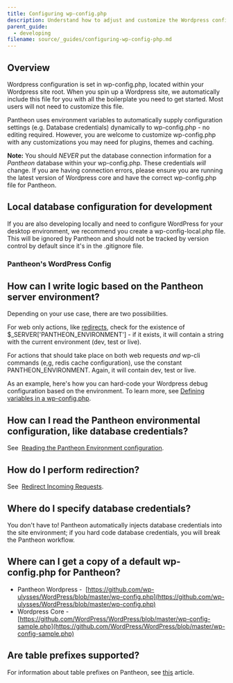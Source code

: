 ```yaml
---
title: Configuring wp-config.php
description: Understand how to adjust and customize the Wordpress configuration file for your Pantheon site. 
parent_guide:
  - developing
filename: source/_guides/configuring-wp-config-php.md
---
```


## Overview

Wordpress configuration is set in wp-config.php, located within your Wordpress site root. When you spin up a Wordpress site, we automatically include this file for you with all the boilerplate you need to get started. Most users will not need to customize this file.

Pantheon uses environment variables to automatically supply configuration settings (e.g. Database credentials) dynamically to wp-config.php - no editing required. However, you are welcome to customize wp-config.php with any customizations you may need for plugins, themes and caching.

**Note:** You should _NEVER_ put the database connection information for a _Pantheon_ database within your wp-config.php. These credentials _will_ change. If you are having connection errors, please ensure you are running the latest version of Wordpress core and have the correct wp-config.php file for Pantheon.

## Local database configuration for development

If you are also developing locally and need to configure WordPress for your desktop environment, we recommend you create a wp-config-local.php file. This will be ignored by Pantheon and should not be tracked by version control by default since it's in the .gitignore file.

### Pantheon's WordPress Config
<script src="https://gist.github.com/joshkoenig/9646205.js"></script>
## How can I write logic based on the Pantheon server environment?

Depending on your use case, there are two possibilities.

For web only actions, like [redirects](/documentation/howto/redirect-incoming-requests/-redirect-incoming-requests), check for the existence of $\_SERVER['PANTHEON\_ENVIRONMENT'] - if it exists, it will contain a string with the current environment (dev, test or live).

<script src="https://gist.github.com/timani/6bd845402c7f8d0939a4.js"></script>

For actions that should take place on both web requests _and_ wp-cli commands (e,g, redis cache configuration), use the constant ​PANTHEON\_ENVIRONMENT. Again, it will contain dev, test or live.

<script src="https://gist.github.com/timani/f5600ecff83399da5069.js"></script>

As an example, here's how you can hard-code your Wordpress debug configuration based on the environment. To learn more, see [Defining variables in a wp-config.php](http://codex.wordpress.org/Editing_wp-config.php).

<script src="https://gist.github.com/timani/3e7f882c5ca49709b4e4.js"></script>
## How can I read the Pantheon environmental configuration, like database credentials?

See  [Reading the Pantheon Environment configuration](/documentation/howto/reading-pantheon-environment-configuration/).

## How do I perform redirection?

See  [Redirect Incoming Requests](/documentation/howto/redirect-incoming-requests/-redirect-incoming-requests).

## Where do I specify database credentials?

You don't have to! Pantheon automatically injects database credentials into the site environment; if you hard code database credentials, you will break the Pantheon workflow.

## Where can I get a copy of a default wp-config.php for Pantheon?

- Pantheon Wordpress -  [https://github.com/wp-ulysses/WordPress/blob/master/wp-config.php](https://github.com/wp-ulysses/WordPress/blob/master/wp-config.php)
- Wordpress Core -   [https://github.com/WordPress/WordPress/blob/master/wp-config-sample.php](https://github.com/WordPress/WordPress/blob/master/wp-config-sample.php)

## Are table prefixes supported?

For information about table prefixes on Pantheon, see [this](/documentation/advanced-topics/importing-an-existing-drupal-site-to-pantheon/-importing-an-existing-site#table-prefixes) article.
